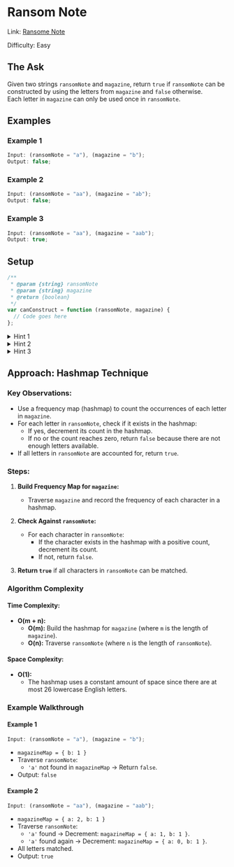 # Ransom Note

Link: [Ransome Note](https://leetcode.com/problems/ransom-note/?envType=study-plan-v2&envId=top-interview-150)

Difficulty: Easy

## The Ask

Given two strings `ransomNote` and `magazine`, return `true` if `ransomNote` can be constructed by using the letters from `magazine` and `false` otherwise.  
Each letter in `magazine` can only be used once in `ransomNote`.

## Examples

### Example 1

```javascript
Input: (ransomNote = "a"), (magazine = "b");
Output: false;
```

### Example 2

```javascript
Input: (ransomNote = "aa"), (magazine = "ab");
Output: false;
```

### Example 3

```javascript
Input: (ransomNote = "aa"), (magazine = "aab");
Output: true;
```

## Setup

```javascript
/**
 * @param {string} ransomNote
 * @param {string} magazine
 * @return {boolean}
 */
var canConstruct = function (ransomNote, magazine) {
  // Code goes here
};
```

<details> <summary>Hint 1</summary> Use a hashmap to count the occurrences of each character in `magazine`. </details> <details> <summary>Hint 2</summary> For each character in `ransomNote`, check if it exists in the hashmap with a positive count. </details> <details> <summary>Hint 3</summary> Decrement the character count in the hashmap whenever it is used. If a character is not available, return `false`. </details>

## Approach: Hashmap Technique

### Key Observations:

- Use a frequency map (hashmap) to count the occurrences of each letter in `magazine`.
- For each letter in `ransomNote`, check if it exists in the hashmap:
  - If yes, decrement its count in the hashmap.
  - If no or the count reaches zero, return `false` because there are not enough letters available.
- If all letters in `ransomNote` are accounted for, return `true`.

### Steps:

1. **Build Frequency Map for `magazine`:**

   - Traverse `magazine` and record the frequency of each character in a hashmap.

2. **Check Against `ransomNote`:**

   - For each character in `ransomNote`:
     - If the character exists in the hashmap with a positive count, decrement its count.
     - If not, return `false`.

3. **Return `true`** if all characters in `ransomNote` can be matched.

### Algorithm Complexity

#### Time Complexity:

- **O(m + n):**
  - **O(m):** Build the hashmap for `magazine` (where `m` is the length of `magazine`).
  - **O(n):** Traverse `ransomNote` (where `n` is the length of `ransomNote`).

#### Space Complexity:

- **O(1):**
  - The hashmap uses a constant amount of space since there are at most 26 lowercase English letters.

### Example Walkthrough

#### Example 1

```javascript
Input: (ransomNote = "a"), (magazine = "b");
```

- `magazineMap = { b: 1 }`
- Traverse `ransomNote`:
  - `'a'` not found in `magazineMap` → Return `false`.
- Output: `false`

#### Example 2

```javascript
Input: (ransomNote = "aa"), (magazine = "aab");
```

- `magazineMap = { a: 2, b: 1 }`
- Traverse `ransomNote`:
  - `'a'` found → Decrement: `magazineMap = { a: 1, b: 1 }`.
  - `'a'` found again → Decrement: `magazineMap = { a: 0, b: 1 }`.
- All letters matched.
- Output: `true`
